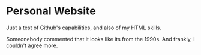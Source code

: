 # Personal Website

Just a test of Github's capabilities, and also of my HTML skills.

Someonebody commented that it looks like its from the 1990s. And frankly, I couldn't agree more.
